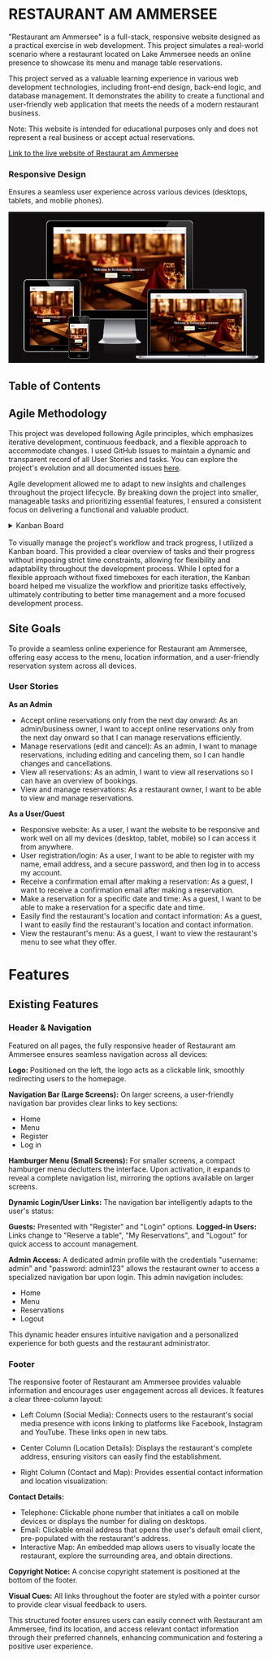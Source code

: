 # RESTAURANT AM AMMERSEE

"Restaurant am Ammersee" is a full-stack, responsive website designed as a practical exercise in web development. This project simulates a real-world scenario where a restaurant located on Lake Ammersee needs an online presence to showcase its menu and manage table reservations.

This project served as a valuable learning experience in various web development technologies, including front-end design, back-end logic, and database management. It demonstrates the ability to create a functional and user-friendly web application that meets the needs of a modern restaurant business.

Note: This website is intended for educational purposes only and does not represent a real business or accept actual reservations.

[Link to the live website of Restaurat am Ammersee](https://restaurant-ammersee-436b83e7ebb7.herokuapp.com/)

### Responsive Design

Ensures a seamless user experience across various devices (desktops, tablets, and mobile phones).

![Am I responsive image](documentation/amiresponsive.png)

## Table of Contents

## Agile Methodology

This project was developed following Agile principles, which emphasizes iterative development, continuous feedback, and a flexible approach to accommodate changes.  I used GitHub Issues to maintain a dynamic and transparent record of all User Stories and tasks. You can explore the project's evolution and all documented issues [here](https://github.com/Amila3951/restaurant_ammersee/issues).

Agile development allowed me to adapt to new insights and challenges throughout the project lifecycle. By breaking down the project into smaller, manageable tasks and prioritizing essential features, I ensured a consistent focus on delivering a functional and valuable product.

<details>
<summary> Kanban Board </summary>

![Kanband: Kanban board](documentation/kanbanboard.png)
</details>
<br>
To visually manage the project's workflow and track progress, I utilized a Kanban board. This provided a clear overview of tasks and their progress without imposing strict time constraints, allowing for flexibility and adaptability throughout the development process. While I opted for a flexible approach without fixed timeboxes for each iteration, the Kanban board helped me visualize the workflow and prioritize tasks effectively, ultimately contributing to better time management and a more focused development process.

## Site Goals

To provide a seamless online experience for Restaurant am Ammersee, offering easy access to the menu, location information, and a user-friendly reservation system across all devices.

### User Stories

**As an Admin**

* Accept online reservations only from the next day onward: As an admin/business owner, I want to accept online reservations only from the next day onward so that I can manage reservations efficiently.
* Manage reservations (edit and cancel): As an admin, I want to manage reservations, including editing and canceling them, so I can handle changes and cancellations.
* View all reservations: As an admin, I want to view all reservations so I can have an overview of bookings.
* View and manage reservations: As a restaurant owner, I want to be able to view and manage reservations.

**As a User/Guest**

* Responsive website: As a user, I want the website to be responsive and work well on all my devices (desktop, tablet, mobile) so I can access it from anywhere.
* User registration/login: As a user, I want to be able to register with my name, email address, and a secure password, and then log in to access my account.
* Receive a confirmation email after making a reservation: As a guest, I want to receive a confirmation email after making a reservation.
* Make a reservation for a specific date and time: As a guest, I want to be able to make a reservation for a specific date and time.
* Easily find the restaurant's location and contact information: As a guest, I want to easily find the restaurant's location and contact information.
* View the restaurant's menu: As a guest, I want to view the restaurant's menu to see what they offer.

# Features

## Existing Features

### Header & Navigation

Featured on all pages, the fully responsive header of Restaurant am Ammersee ensures seamless navigation across all devices:

**Logo:**  Positioned on the left, the logo acts as a clickable link, smoothly redirecting users to the homepage.

**Navigation Bar (Large Screens):** On larger screens, a user-friendly navigation bar provides clear links to key sections:

* Home
* Menu
* Register
* Log in

**Hamburger Menu (Small Screens):**  For smaller screens, a compact hamburger menu declutters the interface. Upon activation, it expands to reveal a complete navigation list, mirroring the options available on larger screens.

**Dynamic Login/User Links:** The navigation bar intelligently adapts to the user's status:

**Guests:** Presented with "Register" and "Login" options.
**Logged-in Users:** Links change to "Reserve a table", "My Reservations", and "Logout" for quick access to account management.

**Admin Access:** A dedicated admin profile with the credentials "username: admin" and "password: admin123" allows the restaurant owner to access a specialized navigation bar upon login. This admin navigation includes:

* Home
* Menu
* Reservations
* Logout

This dynamic header ensures intuitive navigation and a personalized experience for both guests and the restaurant administrator.


### Footer

The responsive footer of Restaurant am Ammersee provides valuable information and encourages user engagement across all devices. It features a clear three-column layout:

* Left Column (Social Media):  Connects users to the restaurant's social media presence with icons linking to platforms like Facebook, Instagram and YouTube. These links open in new tabs.

* Center Column (Location Details):  Displays the restaurant's complete address, ensuring visitors can easily find the establishment.

* Right Column (Contact and Map):  Provides essential contact information and location visualization:

**Contact Details:**
* Telephone: Clickable phone number that initiates a call on mobile devices or displays the number for dialing on desktops.
* Email: Clickable email address that opens the user's default email client, pre-populated with the restaurant's address.
* Interactive Map: An embedded map allows users to visually locate the restaurant, explore the surrounding area, and obtain directions.

**Copyright Notice:** A concise copyright statement is positioned at the bottom of the footer.

**Visual Cues:** All links throughout the footer are styled with a pointer cursor to provide clear visual feedback to users.

This structured footer ensures users can easily connect with Restaurant am Ammersee, find its location, and access relevant contact information through their preferred channels, enhancing communication and fostering a positive user experience.